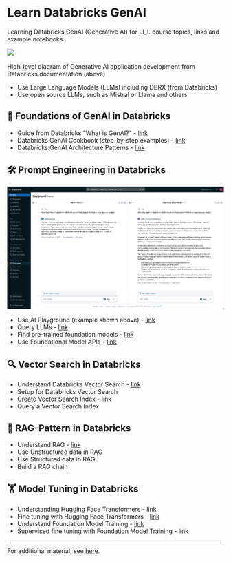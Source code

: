 # Learn Databricks GenAI

Learning Databricks GenAI (Generative AI) for LI_L course topics, links and example notebooks.     

<kbd><img src="https://www.databricks.com/en-website-assets/static/8eccd00184d50da8ba9866225e0fa062/25630.png" width=400></kbd>

High-level diagram of Generative AI application development from Databricks documentation (above)
- Use Large Language Models (LLMs) including DBRX (from Databricks) 
- Use open source LLMs, such as Mistral or Llama and others


## 📘 Foundations of GenAI in Databricks

- Guide from Databricks "What is GenAI?" - [link](https://www.databricks.com/discover/generative-ai)
- Databricks GenAI Cookbook (step-by-step examples) - [link](https://ai-cookbook.io/)
- Databricks GenAI Architecture Patterns - [link](https://www.databricks.com/product/machine-learning/build-generative-ai)

## 🛠 Prompt Engineering in Databricks	

<kbd><img src="https://github.com/lynnlangit/learn-databricks-genai/blob/main/images/playground.png" width=600></kbd>
	
- Use AI Playground (example shown above) - [link](https://docs.databricks.com/en/large-language-models/ai-playground.html)
- Query LLMs - [link](https://docs.databricks.com/en/large-language-models/llm-serving-intro.html)
- Find pre-trained foundation models - [link](https://docs.databricks.com/en/generative-ai/pretrained-models.html)
- Use Foundational Model APIs - [link](https://docs.databricks.com/en/large-language-models/llm-serving-intro.html#get-started-using-foundation-model-apis)

## 🔍 Vector Search in Databricks
		
- Understand Databricks Vector Search - [link](https://docs.databricks.com/en/generative-ai/vector-search.html)
- Setup for Databricks Vector Search
- Create Vector Search Index - [link](https://docs.databricks.com/en/generative-ai/create-query-vector-search.html)
- Query a Vector Search Index 

## 🧩 RAG-Pattern in Databricks		

- Understand RAG - [link](https://docs.databricks.com/en/generative-ai/retrieval-augmented-generation.html)
- Use Unstructured data in RAG
- Use Structured data in RAG
- Build a RAG chain

## 🏋️ Model Tuning in Databricks		

- Understanding Hugging Face Transformers - [link](https://docs.databricks.com/en/machine-learning/train-model/huggingface/index.html)
- Fine tuning with Hugging Face Transformers - [link](https://docs.databricks.com/en/machine-learning/train-model/huggingface/fine-tune-model.html)
- Understand Foundation Model Training - [link](https://docs.databricks.com/en/large-language-models/foundation-model-training/index.html)
- Supervised fine tuning with Foundation Model Training - [link](https://docs.databricks.com/en/large-language-models/foundation-model-training/fine-tune-run-tutorial.html)

---

For additional material, see [here](additional-material.md).
